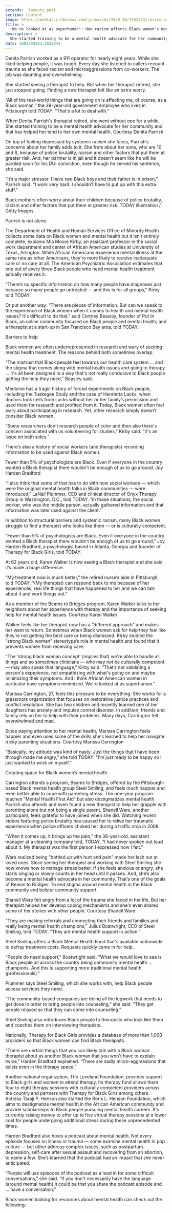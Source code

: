 ```yaml
--- 
extends: _layouts.post 
section: content 
image: https://media2.s-nbcnews.com/j/newscms/2020_30/1592223/racism-police-killings-covid-stress-201624_0_c16ec82c2736da377926747b2a2ebb77.social_share_1200x630_center.jpg 
title: > 
  'We're looked at as superhuman': How racism affects Black women's mental health 
description: > 
  She started training to be a mental health advocate for her community and that has helped her tend to her own mental health.But can we speak to the experience of Black women when it comes to health and mental health issues?Creating space for Black women’s mental healthCarrington attends a program, Beams to Bridges, offered by the Pittsburgh-based Black mental health group Steel Smiling, and feels much happier and even better able to cope with parenting stress.The one-year program teaches "Mental Health First Aid" but also destigmatizes mental health.“They are mental health support in action.”Steel Smiling offers a Black Mental Health Fund that's available nationwide to defray treatment costs. 
date: 1602269383.3635044 
--- 
```

Denita Parrish worked as a 911 operator for nearly eight years. While she liked helping people, it was tough. Every day she listened to callers recount trauma as she faced racism and microaggressions from co-workers. The job was daunting and overwhelming.

She started seeing a therapist to help. But when her therapist retired, she just stopped going. Finding a new therapist felt like an extra worry.

“All of the real-world things that are going on is affecting me, of course, as a Black woman,” the 38-year-old government employee who lives in Pittsburgh told TODAY. “That's a lot to deal with.”

When Denita Parrish's therapist retired, she went without one for a while. She started training to be a mental health advocate for her community and that has helped her tend to her own mental health. Courtesy Denita Parrish

On top of feeling depressed by systemic racism she faces, Parrish’s concerns about her family adds to it. She frets about her sons, who are 10 and 6, because of police brutality, racism and other factors that put them at greater risk. And, her partner is in jail and it doesn’t seem like he will be paroled soon for his DUI conviction, even though he served his sentence, she said.

“It’s a major stressor. I have two Black boys and their father is in prison,” Parrish said. “I work very hard. I shouldn’t have to put up with this extra stuff.”

Black mothers often worry about their children because of police brutality, racism and other factors that put them at greater risk. TODAY illustration / Getty Images

Parrish is not alone.

The Department of Health and Human Services Office of Minority Health collects some data on Black women and mental health but it isn’t entirely complete, explains Mia Moore Kirby, an assistant professor in the social work department and center of African American studies at University of Texas, Arlington. While African Americans experience mental illness at the same rate as other Americans, they're more likely to receive inadequate care or no care at all. The American Psychiatric Association estimates that one out of every three Black people who need mental health treatment actually receives it.

“There’s no specific information on how many people have diagnoses just because so many people go untreated — and this is for all groups," Kirby told TODAY.

Or put another way: “There are pieces of information. But can we speak to the experience of Black women when it comes to health and mental health issues? It's difficult to do that," said Cortney Beasley, founder of Put In Black, an online community focused on Black people and mental health, and a therapist at a start-up in San Francisco Bay area, told TODAY.

Barriers to help

Black women are often underrepresented in research and wary of seeking mental health treatment. The reasons behind both sometimes overlap.

“The mistrust that Black people feel towards our health care system ... and the stigma that comes along with mental health issues and going to therapy … it's all been designed in a way that's not really conducive to Black people getting the help they need,” Beasley said.

Medicine has a tragic history of forced experiments on Black people, including the Tuskegee Study and the case of Henrietta Lacks, when doctors took cells from Lacks without her or her family’s permission and used them for research and profited from it. Today, Black women often feel wary about participating in research. Yet, other research simply doesn’t consider Black women.

“Some researchers don't research people of color and then also there's concern associated with us volunteering for studies,” Kirby said. “It's an issue on both sides.”

There’s also a history of social workers (and therapists) recording information to be used against Black women.

Fewer than 5% of psychologists are Black. Even if everyone in the country wanted a Black therapist there wouldn’t be enough of us to go around. Joy Harden Bradford

“I also think that some of that has to do with how social workers — which were the original mental health folks in Black communities — were introduced,” LaNail Plummer, CEO and clinical director of Onyx Therapy Group in Washington, D.C., told TODAY. “In those situations, the social worker, who was the middle person, actually gathered information and that information was later used against the client.”

In addition to structural barriers and systemic racism, many Black women struggle to find a therapist who looks like them — or is culturally competent.

“Fewer than 5% of psychologists are Black. Even if everyone in the country wanted a Black therapist there wouldn’t be enough of us to go around,” Joy Harden Bradford, a psychologist based in Atlanta, Georgia and founder of Therapy for Black Girls, told TODAY.

At 62 years old, Karen Walker is now seeing a Black therapist and she said it’s made a huge difference.

“My treatment now is much better,” the retired nurse’s aide in Pittsburgh, told TODAY. “(My therapist) can respond back to me because of her experiences, real life things that have happened to her and we can talk about it and work things out.”

As a member of the Beams to Bridges program, Karen Walker talks to her neighbors about her experience with therapy and the importance of seeking help for mental health issues. Courtesy Karen Walker

Walker feels like her therapist now has a “different approach” and makes her want to return. Sometimes when Black women ask for help they feel like they’re not getting the best care or being dismissed. Kirby studied the “strong Black woman” stereotype’s role in mental health and found that it prevents women from receiving care.

“The 'strong black woman concept' (implies that) we're able to handle all things and so sometimes clinicians — who may not be culturally competent — may also speak that language,” Kirby said. “That’s not validating a person's experience, not empathizing with what's going on and maybe minimizing their symptoms. And I think African American women in particular have symptoms minimized. We're looked at as superhuman.”

Marissa Carrington, 27, feels this pressure to be everything. She works for a grassroots organization that focuses on restorative justice practices and conflict resolution. She has two children and recently learned one of her daughters has anxiety and impulse control disorder. In addition, friends and family rely on her to help with their problems. Many days, Carrington felt overwhelmed and mad.

Since paying attention to her mental health, Marissa Carrington feels happier and even uses some of the skills she's learned to help her navigate tricky parenting situations. Courtesy Marissa Carrington

“Basically, my attitude was kind of nasty. Just the things that I have been through made me angry,” she told TODAY. "I'm just ready to be happy so I just wanted to work on myself."

Creating space for Black women’s mental health

Carrington attends a program, Beams to Bridges, offered by the Pittsburgh-based Black mental health group Steel Smiling, and feels much happier and even better able to cope with parenting stress. The one-year program teaches "Mental Health First Aid" but also destigmatizes mental health. Parrish also attends and even found a new therapist to help her grapple with parenting alone but not being a single parent. Shanell Ware, another participant, feels grateful to have joined when she did. Watching recent videos featuring police brutality has caused her to relive her traumatic experience when police officers choked her during a traffic stop in 2008.

“When it comes up, it brings up the pain,” the 36-year-old, assistant manager at a cleaning company told, TODAY. “I had never spoken out loud about it. My therapist was the first person I expressed how I felt.”

Ware realized being “bottled up with hurt and pain” made her lash out at loved ones. Since seeing her therapist and working with Steel Smiling she now knows how to manage stress better. If she feels anxious or angry, she starts singing or slowly counts in her head until it passes. And, she’s also become a mental health advocate in her community. That’s one of the goals of Beams to Bridges: To end stigma around mental health in the Black community and bolster community support.

Shanell Ware felt angry from a lot of the trauma she faced in her life. But her therapist helped her develop coping mechanisms and she's even shared some of her stories with other people. Courtesy Shanell Ware

“They are making referrals and connecting their friends and families and really being mental health champions,” Julius Boatwright, CEO of Steel Smiling, told TODAY. “They are mental health support in action.”

Steel Smiling offers a Black Mental Health Fund that's available nationwide to defray treatment costs. Requests quickly came in for help.

"People do need support," Boatwright said. "What we would love to see is Black people all across the country being community mental health ... champions. And this is supporting more traditional mental health (professionals)."

Plummer says Steel Smiling, which she works with, help Black people access services they need.

“The community-based companies are doing all the legwork that needs to get done in order to bring people into counseling,” she said. “They get people relaxed so that they can come into counseling.”

Steel Smiling also introduces Black people to therapists who look like them and coaches them on interviewing therapists.

Nationally, Therapy for Black Girls provides a database of more than 1,000 providers so that Black women can find Black therapists.

“There are certain things that you can likely talk with a Black woman therapist about as another Black woman that you won't have to explain twice,” Harden Bradford explained. “There are sadly micro-aggressions that exists even in the therapy space.”

Another national organization, The Loveland Foundation, provides support to Black girls and women to attend therapy. Its therapy fund allows them four to eight therapy sessions with culturally competent providers across the country and partners with Therapy for Black Girls among others. Actress Taraji P. Henson also started the Boris L. Henson Foundation, which aims to destigmatize mental health in the African American community and provide scholarships to Black people pursuing mental health careers. It's currently raising money to offer up to five virtual therapy sessions at a lower cost for people undergoing additional stress during these unprecedented times.

Harden Bradford also hosts a podcast about mental health. Not every episode focuses on illness or trauma — some examine mental health in pop culture — but other address complex issues, such as postpartum depression, self-care after sexual assault and recovering from an abortion, to name a few. She’s learned that the podcast had an impact that she never anticipated.

“People will use episodes of the podcast as a lead in for some difficult conversations,” she said. “If you don't necessarily have the language (around mental health) it could be that you share the podcast episode and ... have a conversation.”

Black women looking for resources about mental health can check out the following: